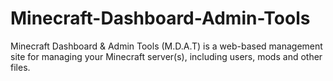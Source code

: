 # Minecraft-Dashboard-Admin-Tools
Minecraft Dashboard &amp; Admin Tools (M.D.A.T) is a web-based management site for managing your Minecraft server(s), including users, mods and other files.
